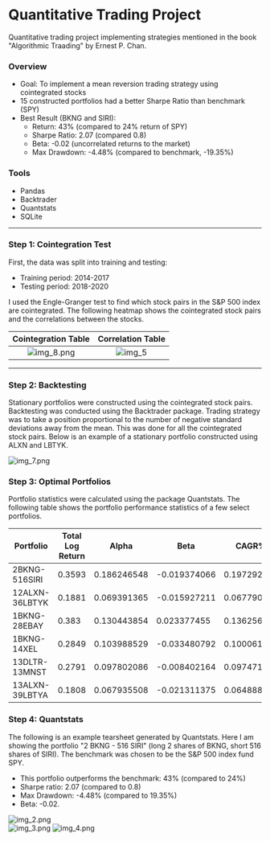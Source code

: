 # Quantitative Trading Project

Quantitative trading project implementing strategies mentioned in the book "Algorithmic Traading" by Ernest P. Chan.

### Overview
* Goal: To implement a mean reversion trading strategy using cointegrated stocks
* 15 constructed portfolios had a better Sharpe Ratio than benchmark (SPY)
* Best Result (BKNG and SIRI):
  * Return: 43% (compared to 24% return of SPY)
  * Sharpe Ratio: 2.07 (compared 0.8)
  * Beta: -0.02 (uncorrelated returns to the market)
  * Max Drawdown: -4.48% (compared to benchmark, -19.35%)

### Tools
* Pandas
* Backtrader
* Quantstats
* SQLite
---

### Step 1: Cointegration Test
First, the data was split into training and testing: 
* Training period: 2014-2017
* Testing period: 2018-2020

I used the Engle-Granger test to find which stock pairs in the S&P 500 index are cointegrated. 
The following heatmap shows the cointegrated stock pairs and the correlations between the stocks.

|   Cointegration Table   |  Correlation Table  |
|:-----------------------:|:-------------------:|
| ![img_8.png](img_9.png) | ![img_5](img_5.png) |

---

### Step 2: Backtesting
Stationary portfolios were constructed using the cointegrated stock pairs. Backtesting was conducted using the Backtrader package.
Trading strategy was to take a position proportional to the number of negative standard deviations away from the mean. 
This was done for all the cointegrated stock pairs. Below is an example of a stationary portfolio constructed using ALXN and LBTYK.

![img_7.png](img_7.png)

### Step 3: Optimal Portfolios
Portfolio statistics were calculated using the package Quantstats. 
The following table shows the portfolio performance statistics of a few select portfolios. 

| Portfolio                          |Total Log Return   |Alpha              |Beta                 |CAGR%              |Sharpe            |Sortino           |Max Drawdown|Volatility         |R2                   |Calmar            |Skew              |Kurtosis          |Expected Return       |Kelly              |Risk of Ruin|Daily VaR            |VaR                  |Expected Shortfall   |Daily Expected Shortfall|Payoff Ratio      |Profit Factor     |UPI               |Win Rate          |Best  |Worst  |
|------------------------------------|-------------------|-------------------|---------------------|-------------------|------------------|------------------|------------|-------------------|---------------------|------------------|------------------|------------------|----------------------|-------------------|------------|---------------------|---------------------|---------------------|------------------------|------------------|------------------|------------------|------------------|------|-------|
| 2BKNG-516SIRI  |0.3593             |0.186246548        |-0.019374066         |0.197292286        |2.066886882       |3.872781543       |-1          |0.088981604        |0.001059704          |4.407068698       |1.669768659       |11.10107626       |0.000714248           |0.211842908        |7.13E-267   |-0.0084901           |-0.0084901           |-0.014166667         |-0.014166667            |1.376109682       |1.638656924       |44.11380428       |0.543543544       |0.0416|-0.0236|
| 12ALXN-36LBTYK |0.1881             |0.069391365        |-0.015927211         |0.067790147        |1.226295752       |2.122967697       |-1          |0.054648009        |0.004579482          |2.066951249       |2.18029897        |23.34602693       |0.000260044           |0.126711733        |0           |-0.005396479         |-0.005396479         |-0.008180952         |-0.008180952            |1.223128509       |1.322569851       |29.90122609       |0.51953125        |0.0371|-0.0169|
| 1BKNG-28EBAY   |0.383              |0.130443854        |0.023377455          |0.136256583        |1.177114101       |2.164535532       |-1          |0.113894368        |0.002195017          |1.462304886       |2.092031412       |12.96714985       |0.000506567           |0.108563794        |0           |-0.011269273         |-0.011269273         |-0.016171429         |-0.016171429            |1.323928086       |1.283020196       |21.16274347       |0.492154066       |0.0584|-0.0278|
| 1BKNG-14XEL    |0.2849             |0.103988529        |-0.033480792         |0.100061695        |1.176661113       |2.025693431       |-1          |0.083966402        |0.008284083          |0.941565966       |1.364697339       |9.178137148       |0.000378163           |0.105857143        |0           |-0.008308202         |-0.008308202         |-0.012008333         |-0.012008333            |1.353892441       |1.278676194       |12.1729218        |0.485714286       |0.0345|-0.0276|
| 13DLTR-13MNST  |0.2791             |0.097802086        |-0.008402164         |0.097471163        |1.135047157       |2.281689462       |-1          |0.085018494        |0.000508911          |1.344949693       |3.940537441       |36.31992824       |0.000368813           |0.121455442        |0           |-0.008426343         |-0.008426343         |-0.011385714         |-0.011385714            |1.283382602       |1.315668956       |21.3167903        |0.50621118        |0.0635|-0.0161|
| 13ALXN-39LBTYA |0.1808             |0.067935508        |-0.021311375         |0.064888408        |1.035792477       |1.688967029       |-1          |0.062517649        |0.006264753          |1.651215037       |1.57631938        |17.9527452        |0.000249254           |0.10421688         |0           |-0.006220866         |-0.006220866         |-0.00964             |-0.00964                |1.186995738       |1.254438678       |21.55126972       |0.513812155       |0.0395|-0.0186|


### Step 4: Quantstats 

The following is an example tearsheet generated by Quantstats. Here I am showing the portfolio "2 BKNG - 516 SIRI" 
(long 2 shares of BKNG, short 516 shares of SIRI). The benchmark was chosen to 
be the S&P 500 index fund SPY. 

* This portfolio outperforms the benchmark: 43% (compared to 24%)
* Sharpe ratio: 2.07 (compared to 0.8)
* Max Drawdown: -4.48% (compared to 19.35%)
* Beta: -0.02.

![img_2.png](img_2.png)  
![img_3.png](img_3.png)
![img_4.png](img_4.png)



